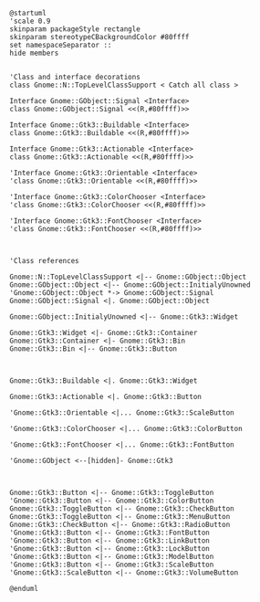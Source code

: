 ```plantuml
@startuml
'scale 0.9
skinparam packageStyle rectangle
skinparam stereotypeCBackgroundColor #80ffff
set namespaceSeparator ::
hide members


'Class and interface decorations
class Gnome::N::TopLevelClassSupport < Catch all class >

Interface Gnome::GObject::Signal <Interface>
class Gnome::GObject::Signal <<(R,#80ffff)>>

Interface Gnome::Gtk3::Buildable <Interface>
class Gnome::Gtk3::Buildable <<(R,#80ffff)>>

Interface Gnome::Gtk3::Actionable <Interface>
class Gnome::Gtk3::Actionable <<(R,#80ffff)>>

'Interface Gnome::Gtk3::Orientable <Interface>
'class Gnome::Gtk3::Orientable <<(R,#80ffff)>>

'Interface Gnome::Gtk3::ColorChooser <Interface>
'class Gnome::Gtk3::ColorChooser <<(R,#80ffff)>>

'Interface Gnome::Gtk3::FontChooser <Interface>
'class Gnome::Gtk3::FontChooser <<(R,#80ffff)>>



'Class references

Gnome::N::TopLevelClassSupport <|-- Gnome::GObject::Object
Gnome::GObject::Object <|-- Gnome::GObject::InitialyUnowned
'Gnome::GObject::Object *-> Gnome::GObject::Signal
Gnome::GObject::Signal <|. Gnome::GObject::Object

Gnome::GObject::InitialyUnowned <|-- Gnome::Gtk3::Widget

Gnome::Gtk3::Widget <|- Gnome::Gtk3::Container
Gnome::Gtk3::Container <|- Gnome::Gtk3::Bin
Gnome::Gtk3::Bin <|-- Gnome::Gtk3::Button



Gnome::Gtk3::Buildable <|. Gnome::Gtk3::Widget

Gnome::Gtk3::Actionable <|. Gnome::Gtk3::Button

'Gnome::Gtk3::Orientable <|... Gnome::Gtk3::ScaleButton

'Gnome::Gtk3::ColorChooser <|... Gnome::Gtk3::ColorButton

'Gnome::Gtk3::FontChooser <|... Gnome::Gtk3::FontButton

'Gnome::GObject <--[hidden]- Gnome::Gtk3



Gnome::Gtk3::Button <|-- Gnome::Gtk3::ToggleButton
'Gnome::Gtk3::Button <|-- Gnome::Gtk3::ColorButton
Gnome::Gtk3::ToggleButton <|-- Gnome::Gtk3::CheckButton
Gnome::Gtk3::ToggleButton <|-- Gnome::Gtk3::MenuButton
Gnome::Gtk3::CheckButton <|-- Gnome::Gtk3::RadioButton
'Gnome::Gtk3::Button <|-- Gnome::Gtk3::FontButton
'Gnome::Gtk3::Button <|-- Gnome::Gtk3::LinkButton
'Gnome::Gtk3::Button <|-- Gnome::Gtk3::LockButton
'Gnome::Gtk3::Button <|-- Gnome::Gtk3::ModelButton
'Gnome::Gtk3::Button <|-- Gnome::Gtk3::ScaleButton
'Gnome::Gtk3::ScaleButton <|-- Gnome::Gtk3::VolumeButton

@enduml
```

<!--
│   │   │   │   ├── GtkButton                   ♥ Button
│   │   │   │   │   ├── GtkToggleButton         ToggleButton
│   │   │   │   │   │   ├── GtkCheckButton      ♥ CheckButton
│   │   │   │   │   │   │   ╰── GtkRadioButton  ♥ RadioButton
│   │   │   │   │   │   ╰── GtkMenuButton       MenuButton
│   │   │   │   │   ├── GtkColorButton          ColorButton
│   │   │   │   │   ├── GtkFontButton
│   │   │   │   │   ├── GtkLinkButton
│   │   │   │   │   ├── GtkLockButton
│   │   │   │   │   ├── GtkModelButton
│   │   │   │   │   ╰── GtkScaleButton
│   │   │   │   │       ╰── GtkVolumeButton

├── GtkBuildable                                      b
├── GtkActionable                                     ac
├── GtkOrientable                                     o
├── GtkColorChooser                                   cc
├── GtkFontChooser                                    foc
-->
